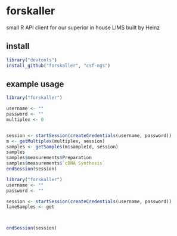 forskaller
==========

small R API client for our superior in house LIMS built by Heinz

install
-------
```R
library("devtools")
install_github("forskaller", "csf-ngs")
```

example usage
-------------
```R
library("forskaller")

username <- ""
password <- ""
multiplex <- 0


session <- startSession(createCredentials(username, password))
m <- getMultiplex(multiplex, session)
samples <- getSamples(m$sampleId, session)
samples
samples$measurements$Preparation
samples$measurements$`cDNA Synthesis`
endSession(session)
```

```R
library("forskaller")
username <- ""
password <- ""

session <- startSession(createCredentials(username, password))
laneSamples <- get



endSession(session)





